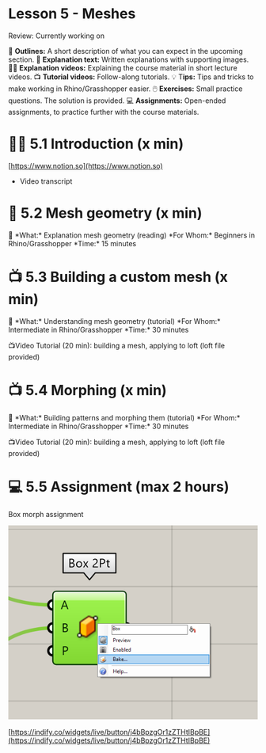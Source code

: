 # Lesson 5 - Meshes

Review: Currently working on

📌 ********************Outlines:******************** A short description of what you can expect in the upcoming section.
📑 **Explanation text:** Written explanations with supporting images.
👩‍🏫 ************************************Explanation videos:************************************ Explaining the course material in short lecture videos.
📺 **Tutorial videos:** Follow-along tutorials.
💡 T********************ips:******************** Tips and tricks to make working in Rhino/Grasshopper easier.
🖱️ **Exercises:** Small practice questions. The solution is provided.
💻 **Assignments:** Open-ended assignments, to practice further with the course materials.

# 👩‍🏫 5.1 Introduction (x min)

[https://www.notion.so](https://www.notion.so)

- Video transcript
    
    

# 📑 5.2 Mesh geometry (x min)

<aside>
📌 *What:*         Explanation mesh geometry (reading)
*For Whom:* Beginners in Rhino/Grasshopper
*Time:*          15 minutes

</aside>

# 📺 5.3 Building a custom mesh (x min)

<aside>
📌 *What:*         Understanding mesh geometry (tutorial)
*For Whom:* Intermediate in Rhino/Grasshopper
*Time:*          30 minutes

</aside>

📺Video Tutorial (20 min): building a mesh, applying to loft (loft file provided)

# 📺 5.4 Morphing (x min)

<aside>
📌 *What:*         Building patterns and morphing them (tutorial)
*For Whom:* Intermediate in Rhino/Grasshopper
*Time:*          30 minutes

</aside>

📺Video Tutorial (20 min): building a mesh, applying to loft (loft file provided)

# 💻 5.5 Assignment (max 2 hours)

Box morph assignment 

![Untitled](../../../../../../Lesson1/Untitled.png)

[https://indify.co/widgets/live/button/j4bBpzgOr1zZTHtIBpBE](https://indify.co/widgets/live/button/j4bBpzgOr1zZTHtIBpBE)